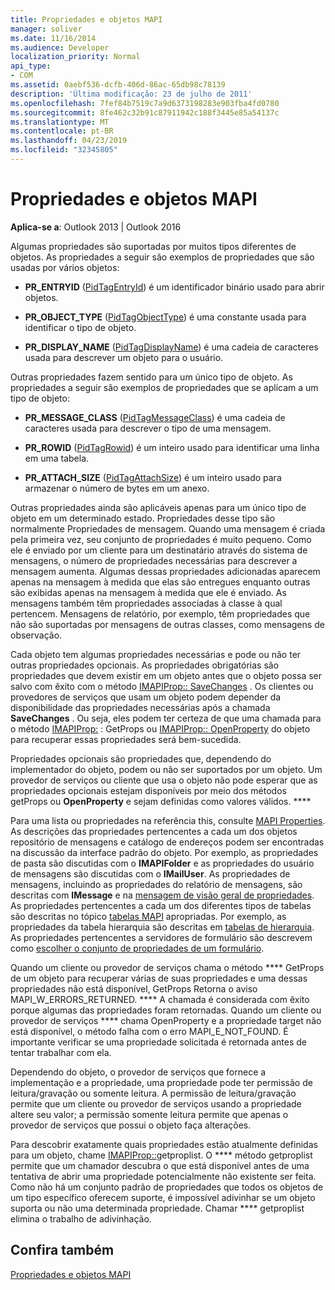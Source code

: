 ```yaml
---
title: Propriedades e objetos MAPI
manager: soliver
ms.date: 11/16/2014
ms.audience: Developer
localization_priority: Normal
api_type:
- COM
ms.assetid: 0aebf536-dcfb-406d-86ac-65db98c78139
description: 'Última modificação: 23 de julho de 2011'
ms.openlocfilehash: 7fef84b7519c7a9d6373198283e903fba4fd0780
ms.sourcegitcommit: 8fe462c32b91c87911942c188f3445e85a54137c
ms.translationtype: MT
ms.contentlocale: pt-BR
ms.lasthandoff: 04/23/2019
ms.locfileid: "32345805"
---
```

# <a name="mapi-objects-and-properties"></a>Propriedades e objetos MAPI

  
  
**Aplica-se a**: Outlook 2013 | Outlook 2016 
  
Algumas propriedades são suportadas por muitos tipos diferentes de objetos. As propriedades a seguir são exemplos de propriedades que são usadas por vários objetos:
  
- **PR_ENTRYID** ([PidTagEntryId](pidtagentryid-canonical-property.md)) é um identificador binário usado para abrir objetos.
    
- **PR_OBJECT_TYPE** ([PidTagObjectType](pidtagobjecttype-canonical-property.md)) é uma constante usada para identificar o tipo de objeto.
    
- **PR_DISPLAY_NAME** ([PidTagDisplayName](pidtagdisplayname-canonical-property.md)) é uma cadeia de caracteres usada para descrever um objeto para o usuário.
    
Outras propriedades fazem sentido para um único tipo de objeto. As propriedades a seguir são exemplos de propriedades que se aplicam a um tipo de objeto:
  
- **PR_MESSAGE_CLASS** ([PidTagMessageClass](pidtagmessageclass-canonical-property.md)) é uma cadeia de caracteres usada para descrever o tipo de uma mensagem.
    
- **PR_ROWID** ([PidTagRowid](pidtagrowid-canonical-property.md)) é um inteiro usado para identificar uma linha em uma tabela.
    
- **PR_ATTACH_SIZE** ([PidTagAttachSize](pidtagattachsize-canonical-property.md)) é um inteiro usado para armazenar o número de bytes em um anexo.
    
Outras propriedades ainda são aplicáveis apenas para um único tipo de objeto em um determinado estado. Propriedades desse tipo são normalmente Propriedades de mensagem. Quando uma mensagem é criada pela primeira vez, seu conjunto de propriedades é muito pequeno. Como ele é enviado por um cliente para um destinatário através do sistema de mensagens, o número de propriedades necessárias para descrever a mensagem aumenta. Algumas dessas propriedades adicionadas aparecem apenas na mensagem à medida que elas são entregues enquanto outras são exibidas apenas na mensagem à medida que ele é enviado. As mensagens também têm propriedades associadas à classe à qual pertencem. Mensagens de relatório, por exemplo, têm propriedades que não são suportadas por mensagens de outras classes, como mensagens de observação. 
  
Cada objeto tem algumas propriedades necessárias e pode ou não ter outras propriedades opcionais. As propriedades obrigatórias são propriedades que devem existir em um objeto antes que o objeto possa ser salvo com êxito com o método [IMAPIProp:: SaveChanges](imapiprop-savechanges.md) . Os clientes ou provedores de serviços que usam um objeto podem depender da disponibilidade das propriedades necessárias após a chamada **SaveChanges** . Ou seja, eles podem ter certeza de que uma chamada para o método [IMAPIProp:](imapiprop-getprops.md) : GetProps ou [IMAPIProp:: OpenProperty](imapiprop-openproperty.md) do objeto para recuperar essas propriedades será bem-sucedida. 
  
Propriedades opcionais são propriedades que, dependendo do implementador do objeto, podem ou não ser suportados por um objeto. Um provedor de serviços ou cliente que usa o objeto não pode esperar que as propriedades opcionais estejam disponíveis por meio dos métodos getProps ou **OpenProperty** e sejam definidas como valores válidos. **** 
  
Para uma lista ou propriedades na referência this, consulte [MAPI Properties](mapi-properties.md). As descrições das propriedades pertencentes a cada um dos objetos repositório de mensagens e catálogo de endereços podem ser encontradas na discussão da interface padrão do objeto. Por exemplo, as propriedades de pasta são discutidas com o **IMAPIFolder** e as propriedades do usuário de mensagens são discutidas com o **IMailUser**. As propriedades de mensagens, incluindo as propriedades do relatório de mensagens, são descritas com **IMessage** e na [mensagem de visão geral de propriedades](message-properties-overview.md). As propriedades pertencentes a cada um dos diferentes tipos de tabelas são descritas no tópico [tabelas MAPI](mapi-tables.md) apropriadas. Por exemplo, as propriedades da tabela hierarquia são descritas em [tabelas de hierarquia](hierarchy-tables.md). As propriedades pertencentes a servidores de formulário são descrevem como [escolher o conjunto de propriedades de um formulário](choosing-a-form-s-property-set.md).
  
Quando um cliente ou provedor de serviços chama o método **** GetProps de um objeto para recuperar várias de suas propriedades e uma dessas propriedades não está disponível, GetProps Retorna o aviso MAPI_W_ERRORS_RETURNED. **** A chamada é considerada com êxito porque algumas das propriedades foram retornadas. Quando um cliente ou provedor de serviços **** chama OpenProperty e a propriedade target não está disponível, o método falha com o erro MAPI_E_NOT_FOUND. É importante verificar se uma propriedade solicitada é retornada antes de tentar trabalhar com ela. 
  
Dependendo do objeto, o provedor de serviços que fornece a implementação e a propriedade, uma propriedade pode ter permissão de leitura/gravação ou somente leitura. A permissão de leitura/gravação permite que um cliente ou provedor de serviços usando a propriedade altere seu valor; a permissão somente leitura permite que apenas o provedor de serviços que possui o objeto faça alterações. 
  
Para descobrir exatamente quais propriedades estão atualmente definidas para um objeto, chame [IMAPIProp::](imapiprop-getproplist.md)getproplist. O **** método getproplist permite que um chamador descubra o que está disponível antes de uma tentativa de abrir uma propriedade potencialmente não existente ser feita. Como não há um conjunto padrão de propriedades que todos os objetos de um tipo específico oferecem suporte, é impossível adivinhar se um objeto suporta ou não uma determinada propriedade. Chamar **** getproplist elimina o trabalho de adivinhação. 
  
## <a name="see-also"></a>Confira também



[Propriedades e objetos MAPI](mapi-objects-and-properties.md)

